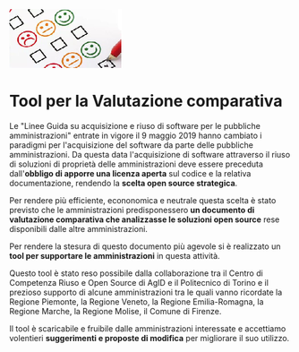 <img src="https://github.com/AgID/ccros-valcomp/blob/lab/images/Valcomp01.png">

# Tool per la Valutazione comparativa

Le "Linee Guida su acquisizione e riuso di software per le pubbliche amministrazioni" entrate in vigore il 9 maggio 2019 hanno cambiato i paradigmi per l'acquisizione del software da parte delle pubbliche amministrazioni. Da questa data l'acquisizione di software attraverso il riuso di soluzioni di proprietà delle amministrazioni deve essere preceduta dall'**obbligo di apporre una licenza aperta** sul codice e la relativa documentazione, rendendo la **scelta open source strategica**.

Per rendere più efficiente, econonomica e neutrale questa scelta è stato previsto che le amministrazioni predisponessero <B>un documento di valutazione comparativa che analizzasse le soluzioni open source</B> rese disponibili dalle altre amministrazioni.

Per rendere la stesura di questo documento più agevole si è realizzato un **tool per supportare le amministrazioni** in questa attività.

Questo tool è stato reso possibile dalla collaborazione tra il Centro di Competenza Riuso e Open Source di AgID e il Politecnico di Torino e il prezioso supporto di alcune amministrazioni tra le quali vanno ricordate la Regione Piemonte, la Regione Veneto, la Regione Emilia-Romagna, la Regione Marche, la Regione Molise, il Comune di Firenze.

Il tool è scaricabile e fruibile dalle amministrazioni interessate e accettiamo volentieri **suggerimenti e proposte di modifica** per migliorare il suo utilizzo.
